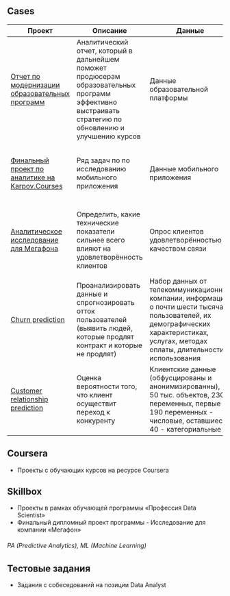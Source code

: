 ## Cases
| Проект | Описание | Данные | Библиотеки | Стек |
| ------------- | ------------- | ------------- | ------------- |  ------------- |
| [Отчет по модернизации образовательных программ](https://github.com/lobanovmikh/Projects/blob/master/Skillbox/(PA)%20%D0%90%D0%BD%D0%B0%D0%BB%D0%B8%D1%82%D0%B8%D1%87%D0%B5%D1%81%D0%BA%D0%B8%D0%B9%20%D0%BE%D1%82%D1%87%D0%B5%D1%82%20%D0%BF%D0%BE%20%D0%BC%D0%BE%D0%B4%D0%B5%D1%80%D0%BD%D0%B8%D0%B7%D0%B0%D1%86%D0%B8%D0%B8%20%D0%BE%D0%B1%D1%80.%D0%BF%D1%80%D0%BE%D0%B3%D1%80%D0%B0%D0%BC%D0%BC%20-%20advanced.ipynb)  | Аналитический отчет, который в дальнейшем поможет продюсерам образовательных программ эффективно выстраивать стратегию по обновлению и улучшению курсов | Данные образовательной платформы | Pandas, Numpy, Matplotlib | EDA, Conclusions based on data, Insides searching |
| [Финальный проект по аналитике на Karpov.Courses](https://github.com/lobanovmikh/Projects/blob/master/Karpov/Final_proj_var1.ipynb)  | Ряд задач по по исследованию мобильного приложения | Данные мобильного приложения | Pandas, Numpy, Seaborn, Scipy  | EDA, Hypothesis testing, Bootstrap, A/B testing, Nonparametric tests |
| [Аналитическое исследование для Мегафона](https://github.com/lobanovmikh/Projects/blob/master/Skillbox/(PA)%20Project-Megafon%20(remastered).ipynb)  | Определить, какие технические показатели сильнее всего влияют на удовлетворённость клиентов | Опрос клиентов удовлетворённостью качеством связи | Pandas, Numpy, Matplotlib, Seaborn, Scipy | EDA, Hypothesis testing, Bootstrap, Confidence intervals, Nonparametric tests  |
| [Churn prediction](https://github.com/lobanovmikh/Projects/blob/master/Skillbox/(ML)%20%D0%9F%D1%80%D0%BE%D0%B3%D0%BD%D0%BE%D0%B7%D0%B8%D1%80%D0%BE%D0%B2%D0%B0%D0%BD%D0%B8%D0%B5%20%D0%BE%D1%82%D1%82%D0%BE%D0%BA%D0%B0%20%D0%B2%20%D1%82%D0%B5%D0%BB%D0%B5%D0%BA%D0%BE%D0%BC%D0%B5.ipynb)  | Проанализировать данные и спрогнозировать отток пользователей (выявить людей, которые продлят контракт и которые не продлят) | Набор данных от телекоммуникационной компании, информация о почти шести тысячах пользователей, их демографических характеристиках, услугах, методах оплаты, длительности использования | Pandas, Numpy, Seaborn, Sklearn | EDA, Hypothesis testing, Baseline |
| [Customer relationship prediction](https://github.com/lobanovmikh/Projects/blob/master/Coursera/KDD%20Cup.Customer%20relationship%20prediction.ipynb) | Оценка вероятности того, что клиент осуществит переход  к конкуренту | Клиентские данные (обфусцированы и анонимизированны), 50 тыс. объектов, 230 переменных, первые 190 переменных - числовые, оставшиеся 40 - категориальные | Pandas, Numpy, Matplotlib, Seaborn, Scipy, Sklearn | Anonymized data, EDA, Feature selection, Baseline, Optimize model |






## Coursera
- Проекты с обучающих курсов на ресурсе Coursera
## Skillbox
- Проекты в рамках обучающей программы «Профессия Data Scientist»
- Финальный дипломный проект программы - Исследование для компании «Мегафон»
 ###### PA (Predictive Analytics), ML (Machine Learning)
## Тестовые задания
- Задания с собеседований на позиции Data Analyst
